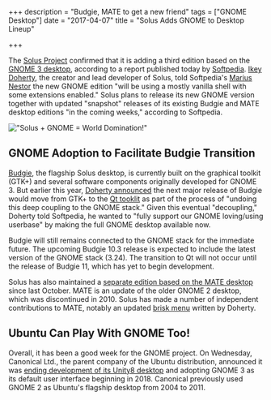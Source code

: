 +++
description = "Budgie, MATE to get a new friend"
tags = ["GNOME Desktop"]
date = "2017-04-07"
title = "Solus Adds GNOME to Desktop Lineup"

+++

The [Solus Project](https://solus-project.com/) confirmed that it is adding a third edition based on the [GNOME 3 desktop](https://www.gnome.org/), according to a report published today by [Softpedia](http://news.softpedia.com/news/solus-gnome-edition-launching-soon-with-the-gnome-3-24-desktop-environment-exclusive-514687.shtml). [Ikey Doherty](https://github.com/ikeydoherty), the creator and lead developer of Solus, told Softpedia's [Marius Nestor](http://news.softpedia.com/editors/browse/marius-nestor) the new GNOME edition "will be using a mostly vanilla shell with some extensions enabled." Solus plans to release its new GNOME version together with updated "snapshot" releases of its existing Budgie and MATE desktop editions "in the coming weeks," according to Softpedia.

!["Solus + GNOME = World Domination!"](/images/2017-04-07-solus-gnome.png)

## GNOME Adoption to Facilitate Budgie Transition

[Budgie](https://budgie-desktop.org), the flagship Solus desktop, is currently built on the graphical toolkit (GTK+) and several software components originally developed for GNOME 3. But earlier this year, [Doherty announced](https://budgie-desktop.org/2017/01/25/kicking-off-budgie-11/) the next major release of Budgie would move from GTK+ to the [Qt tooklit](https://www.qt.io/) as part of the process of "undoing this deep coupling to the GNOME stack." Given this eventual "decoupling," Doherty told Softpedia, he wanted to "fully support our GNOME loving/using userbase" by making the full GNOME desktop available now.

Budgie will still remains connected to the GNOME stack for the immediate future. The upcoming Budgie 10.3 release is expected to include the latest version of the GNOME stack (3.24). The transition to Qt will not occur until the release of Budgie 11, which has yet to begin development.

Solus has also maintained a [separate edition based on the MATE desktop](https://solus-project.com/2016/10/19/solus-1-2-1-shannon-released/) since last October. MATE is an update of the older GNOME 2 desktop, which was discontinued in 2010. Solus has made a number of independent contributions to MATE, notably an updated [brisk menu](https://github.com/solus-project/brisk-menu) written by Doherty. 

## Ubuntu Can Play With GNOME Too!

Overall, it has been a good week for the GNOME project. On Wednesday, Canonical Ltd., the parent company of the Ubuntu distribution, announced it was [ending development of its Unity8 desktop](https://insights.ubuntu.com/2017/04/05/growing-ubuntu-for-cloud-and-iot-rather-than-phone-and-convergence/) and adopting GNOME 3 as its default user interface beginning in 2018. Canonical previously used GNOME 2 as Ubuntu's flagship desktop from 2004 to 2011.